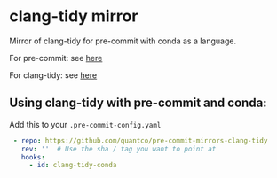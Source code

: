 # clang-tidy mirror

Mirror of clang-tidy for pre-commit with conda as a language.

For pre-commit: see [here](https://github.com/pre-commit/pre-commit)

For clang-tidy: see [here](https://clang.llvm.org/extra/clang-tidy/)

## Using clang-tidy with pre-commit and conda:

Add this to your `.pre-commit-config.yaml`

```yaml
 - repo: https://github.com/quantco/pre-commit-mirrors-clang-tidy
   rev: ''  # Use the sha / tag you want to point at
   hooks:
     - id: clang-tidy-conda
```
